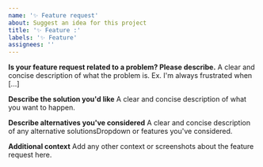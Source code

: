 ```yaml
---
name: '✨ Feature request'
about: Suggest an idea for this project
title: '✨ Feature :'
labels: '✨ Feature'
assignees: ''
---
```


**Is your feature request related to a problem? Please describe.**
A clear and concise description of what the problem is. Ex. I'm always frustrated when [...]

**Describe the solution you'd like**
A clear and concise description of what you want to happen.

**Describe alternatives you've considered**
A clear and concise description of any alternative solutionsDropdown or features you've considered.

**Additional context**
Add any other context or screenshots about the feature request here.
